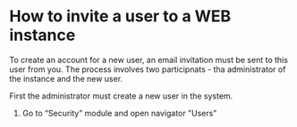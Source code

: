# How to invite a user to a WEB instance

To create an account for a new user, an email invitation must be sent to this user from you. The process involves two participnats - tha administrator of the instance and the new user.

First the administrator must create a new user in the system.
1. Go to “Security” module and open navigator "Users"
